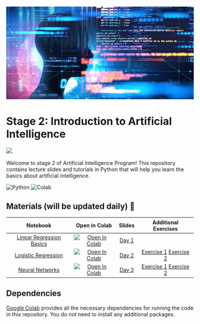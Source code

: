 ![1569966126](https://github.com/SaraAlthubaiti/NER-Project/blob/master/0_ZF-lzXTmWWHKoSLK.jpg)
# Stage 2: Introduction to Artificial Intelligence
 <img src="https://img.shields.io/badge/License-MIT-yellow.svg" /></a>
 
Welcome to stage 2 of Artificial Intelligence Program! This repository contains lecture slides and tutorials in Python that will help you learn the basics about artificial intelligence.

![Python](https://img.shields.io/badge/Python-3776AB?style=for-the-badge&logo=python&logoColor=white)
![Colab](https://img.shields.io/badge/Colab-F9AB00?style=for-the-badge&logo=googlecolab&color=525252)

## Materials (will be updated daily) :space_invader:

| Notebook  | Open in Colab|  Slides | Additional Exercises
| :---:         |     :---:      |  :---: |  :---:
| [Linear Regression Basics](https://drive.google.com/file/d/1K1fismRb7tW60a-3tqHf1bZfX8UZBUkf/view?usp=sharing) | [![Open In Colab](https://colab.research.google.com/assets/colab-badge.svg)](https://drive.google.com/file/d/1K1fismRb7tW60a-3tqHf1bZfX8UZBUkf/view?usp=sharing)| [Day 1](https://docs.google.com/presentation/d/1RKnOHUOO2sBLtsgsg-xo-SbRXJryGi5v/edit?usp=sharing&ouid=106548905542254481695&rtpof=true&sd=true)
| [Logistic Regression](https://drive.google.com/file/d/1fdRD_2ampFiEkEhSjrD0CflDEgCA_8B0/view?usp=sharing) | [![Open In Colab](https://colab.research.google.com/assets/colab-badge.svg)](https://colab.research.google.com/drive/1u-s23BL7bCz3tNP1mC6jXYBb9KWX1kU6?usp=sharing)| [Day 2](https://docs.google.com/presentation/d/1qqYhuTUSuoyQwGYM_EmUeZ3bKH2Xt4Vo/edit?usp=sharing&ouid=106548905542254481695&rtpof=true&sd=true) | [Exercise 1](https://colab.research.google.com/drive/12GmmOf54PdtBPwQBRRYuR0g5pmHq4r16?usp=sharing) [Exercise 2](https://drive.google.com/file/d/1-vx6uqBmu2jDxa7vse26MntDxwWXEmzt/view?usp=sharing)
| [Neural Networks](https://drive.google.com/file/d/12c2F8ZFSBonwcAvKIBNt41H2DjiLTJVq/view?usp=sharing) | [![Open In Colab](https://colab.research.google.com/assets/colab-badge.svg)](https://drive.google.com/file/d/12c2F8ZFSBonwcAvKIBNt41H2DjiLTJVq/view?usp=sharing)| [Day 3](https://docs.google.com/presentation/d/1BB4u6zcwalf89xzCL-1gwKz-w2-ZOlhC/edit?usp=sharing&ouid=106548905542254481695&rtpof=true&sd=true) | [Exercise 1](https://drive.google.com/file/d/12c2F8ZFSBonwcAvKIBNt41H2DjiLTJVq/view?usp=sharing) [Exercise 2](https://drive.google.com/file/d/1jI6UGPPklGF4L7L-U5oWJqXEHlDCgYcj/view?usp=sharing)

## Dependencies
[Google Colab](https://colab.research.google.com) provides all the necessary dependencies for running the code in this repository. You do not need to install any additional packages.
